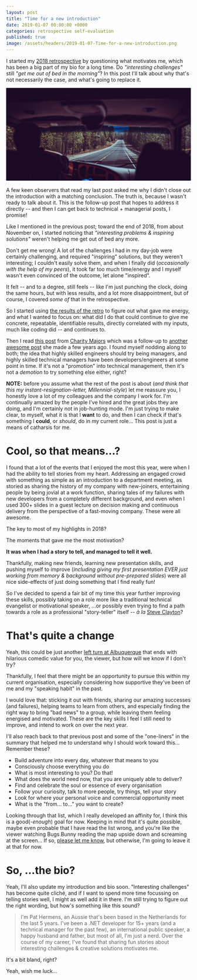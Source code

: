 ```yaml
---
layout: post
title: "Time for a new introduction"
date: 2019-01-07 00:00:00 +0000
categories: retrospective self-evaluation
published: true
image: /assets/headers/2019-01-07-Time-for-a-new-introduction.png
---
```


I started my [2018 retrospective](/2018/12/31/Wow-what-a-year/) by questioning what motivates me, which has been a big part of my bio for a long time. Do _"interesting challenges"_ still _"get me out of bed in the morning"_? In this post I'll talk about why that's not necessarily the case, and what's going to replace it.

<!--description-->
![2019-01-07-Time-for-a-new-introduction](/assets/headers/2019-01-07-Time-for-a-new-introduction.png)

A few keen observers that read my last post asked me why I didn't close out the introduction with a matching conclusion.
The truth is, because I wasn't ready to talk about it.
This is the follow-up post that hopes to address it directly -- and then I can get back to technical + managerial posts, I promise!

Like I mentioned in the previous post; toward the end of 2018, from about November on, I started noticing that _"interesting problems & inspiring solutions"_ weren't helping me get out of bed any more.

Don't get me wrong!
A lot of the challenges I had in my day-job were certainly challenging, and required "inspiring" solutions, but they weren't interesting; I couldn't easily solve them, and when I finally did (_occasionally with the help of my peers_), it took far too much time/energy and I myself wasn't even convinced of the outcome, let alone "inspired".

It felt -- and to a degree, still feels -- like I'm just punching the clock, doing the same hours, but with less results, and a lot more disappointment, but of course, I covered _some of_ that in the retrospective.

So I started using [the results of the retro](/2018/12/31/Wow-what-a-year/#adapt) to figure out what gave me energy, and what I wanted to focus on: what did I do that could continue to give me concrete, repeatable, identifiable results, directly correlated with my inputs, much like coding did -- and continues to.

Then I read [this post](https://charity.wtf/2019/01/04/engineering-management-the-pendulum-or-the-ladder/) from [Charity Majors](https://twitter.com/mipsytipsy) which was a follow-up to [another awesome post](https://charity.wtf/2017/05/11/the-engineer-manager-pendulum/) she made a few years ago.
I found myself nodding along to both; the idea that highly skilled engineers should try being managers, and highly skilled technical managers have been developers/engineers at some point in time.
If it's not a "promotion" into technical management, then it's not a _demotion_ to try something else either, right?

**NOTE:** before you assume what the rest of the post is about (_and think that this my instant-resignation-letter, Millennial-style_) let me reassure you, I honestly love a lot of my colleagues and the company I work for.
I'm continually amazed by the people I've hired and the great jobs they are doing, and I'm certainly not in job-hunting mode.
I'm just trying to make clear, to myself, what it is that I **want** to do, and then I can check if that's something I **could**, or _should_, do in my current role...
This post is just a means of catharsis for me.

# Cool, so that means...?

I found that a lot of the events that I enjoyed the most this year, were when I had the ability to tell stories from my heart.
Addressing an engaged crowd with something as simple as an introduction to a department meeting, as storied as sharing the history of my company with new-joiners, entertaining people by being jovial at a work function, sharing tales of my failures with new developers from a completely different background, and even when I used 300+ slides in a guest lecture on decision making and continuous delivery from the perspective of a fast-moving company. These were all awesome.

The key to most of my highlights in 2018?

The moments that gave me the most motivation?

**It was when I had a story to tell, and managed to tell it well.**

Thankfully, making new friends, learning new presentation skills, and pushing myself to improve (_including giving my first presentation EVER just working from memory & background without pre-prepared slides_) were all nice side-effects of just doing something that I find really fun!

So I've decided to spend a fair bit of my time this year further improving these skills, possibly taking on a role more like a traditional technical evangelist or motivational speaker, ...or possibly even trying to find a path towards a role as a professional "story-teller" itself -- _à la_ [Steve Clayton](http://www.stevecla.com/about/)?

# That's quite a change

Yeah, this could be just another [left turn at Albuquerque](https://tvtropes.org/pmwiki/pmwiki.php/Main/WrongTurnAtAlbuquerque) that ends with hilarious comedic value for you, the viewer, but how will we know if I don't try?

Thankfully, I feel that there might be an opportunity to pursue this within my current organisation, especially considering how supportive they've been of me and my "speaking habit" in the past.

I would love that: sticking it out with friends, sharing our amazing successes (and failures), helping teams to learn from others, and especially finding the right way to bring "bad news" to a group, while leaving them feeling energised and motivated. These are the key skills I feel I still need to improve, and intend to work on over the next year.

I'll also reach back to that previous post and some of the "one-liners" in the summary that helped me to understand why I should work toward this... Remember these?

- Build adventure into every day, whatever that means to you
- Consciously choose everything you do
- What is most interesting to you? Do that!
- What does the world need now, that you are uniquely able to deliver?
- Find and celebrate the soul or essence of every organisation
- Follow your curiosity, talk to more people, try things, tell your story
- Look for where your personal voice and commercial opportunity meet
- What is the "from... to..." you want to create?

Looking through that list, which I really developed an affinity for, I think this is a good(_-enough_) goal for now.
Keeping in mind that it's quite possible, maybe even probable that I have read the list wrong, and you're like the viewer watching Bugs Bunny reading the map upside down and screaming at the screen...
If so, [please let me know](https://twitter.com/phermens), but otherwise, I'm going to leave it at that for now.

# So, ...the bio?

Yeah, I'll also update my introduction and bio soon.
"Interesting challenges" has become quite cliché, and if I want to spend more time focussing on telling stories well, I might as well add it in there.
I'm still trying to figure out the right wording, but how's something like this sound?

> I'm Pat Hermens, an Aussie that's been based in the Netherlands for the last 5 years.
> I've been a .NET developer for 15+ years (and a technical manager for the past few), an international public speaker, a happy husband and father, but most of all, I'm just a nerd.
> Over the course of my career, I've found that sharing fun stories about interesting challenges & creative solutions motivates me.

It's a bit bland, right?

Yeah, wish me luck...